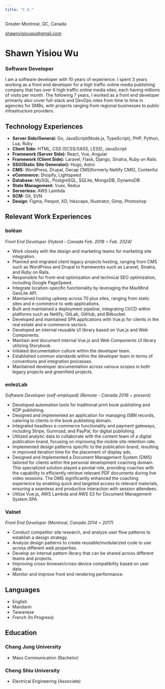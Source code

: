 ```yaml
---
title: "C.V."
---
```


Greater Montreal, QC, Canada

shawnyisiouwu@gmail.com


# Shawn Yisiou Wu
### Software Developer

I am a software developer with 10 years of experience. I spent 3 years working as a front end developer for a high traffic online media publishing company that has over 6 high traffic online media sites, each having millions of visits per month. The following 7 years, I worked as a front end developer primarily also cover full-stack and DevOps roles from time to time in agencies for SMBs, with projects ranging from regional businesses to public infrastructure providers.


## Technology Experiences
- **Server Side/General:** Go, JavaScript(Node.js, TypeScript), PHP, Python, Lua, Ruby
- **Client Side:** HTML, CSS (SCSS/SASS, LESS), JavaScript
- **Framework (Server Side):** React, Vue, Angular
- **Framework (Client Side):** Laravel, Flask, Django, Sinatra, Ruby on Rails
- **SSG(Static Site Generator):** Hugo, Astro
- **CMS:** WordPress, Drupal, Decap CMS(formerly Netlify CMS), Contenful
- **eCommerce:** Shopify, Lightspeed
- **Database:** MySQL, PostgreSQL, SQLite, MongoDB, DynamoDB
- **State Management:** Vuex, Redux
- **Serverless:** AWS Lambda
- **SCM:** Git, SVN
- **Design**: Figma, Penpot, XD, Inkscape, Illustrator, Gimp, Photoshop


## Relevant Work Experiences

### bolēan
*Front End Developer (Hybrid - Canada Feb. 2018 ~ Feb. 2024)*

- Work closely with the design and marketing teams for marketing site integration.
- Planned and migrated client legacy projects hosting, ranging from CMS such as WordPress and Drupal to frameworks such as Laravel, Sinatra, and Ruby on Rails.
- Responsible for front-end optimization and technical SEO optimization, including Google PageSpeed.
- Integrate location-specific functionality by leveraging the MaxMind GeoLite API.
- Maintained hosting upkeep across 70 plus sites, ranging from static sites and e-commerce to web applications.
- Built and maintained a deployment pipeline, integrating CI/CD within platforms such as Netlify, GitLab, GitHub, and Bitbucket.
- Developed and maintained SPA applications with Vue.js for clients in the real estate and e-commerce sectors.
- Developed an internal reusable UI library based on Vue.js and Web Components.
- Maintain and document internal Vue.js and Web Components UI library utilizing Storybook.
- Initiated documentation culture within the developer team.
- Established common standards within the developer team in terms of conventions and integration processes.
- Maintained developer documentation across various scopes in both legacy projects and greenfield projects.

### enlezLab
*Software Developer (self-employed) (Remote - Canada 2016 ~ present)*

- Developed automation tools for traditional print book publishing and KDP publishing.
- Designed and implemented an application for managing ISBN records, catering to clients in the book publishing domain.
- Integrated headless e-commerce functionality and payment gateways, including Stripe, Gumroad, and PayPal, for digital publishing.
- Utilized analytic data to collaborate with the content team of a digital publication brand, focusing on improving the mobile site retention rate.
- Implemented design patterns specific to the publication brand, resulting in improved iteration time for the placement of display ads.
- Designed and implemented a Document Management System (DMS) tailored for clients within the personal development coaching domain. This specialized solution played a pivotal role, providing coaches with the capability to efficiently retrieve relevant PDF documents during live video sessions. The DMS significantly enhanced the coaching experience by enabling quick and targeted access to relevant materials, ensuring a seamless and productive interaction with session attendees.
- Utilize Vue.js, AWS Lambda and AWS S3 for Document Management System SPA.

### Valnet
*Front End Developer (Montreal, Canada 2014 ~ 2017)*

- Conduct competitor site research, and analyze user flow patterns to establish a design strategy.
- Analyze design patterns to create reusable/modularized code to use across different web properties.
- Develop an internal pattern library that can be shared across different teams and projects.
- Improving cross-browser/cross-device compatibility based on user data.
- Monitor and improve front end rendering performance.



## Languages
- English
- Mandarin
- Taiwanese
- French (In Progress)


## Education
### Chang Jung University
- Mass Communication (Bachelor)

### Cheng Shiu University
- Electrical Engineering (Associate)

